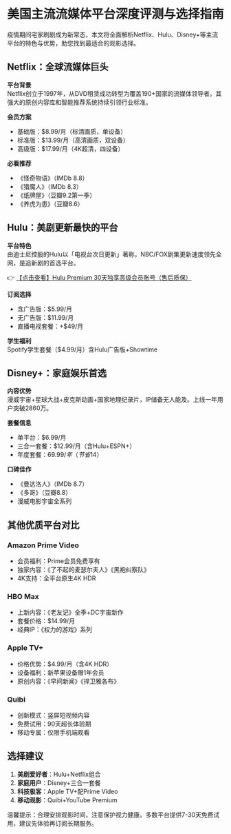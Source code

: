 # 美国主流流媒体平台深度评测与选择指南

疫情期间宅家刷剧成为新常态，本文将全面解析Netflix、Hulu、Disney+等主流平台的特色与优势，助您找到最适合的观影选择。

## Netflix：全球流媒体巨头

**平台背景**  
Netflix创立于1997年，从DVD租赁成功转型为覆盖190+国家的流媒体领导者。其强大的原创内容库和智能推荐系统持续引领行业标准。

**会员方案**  
- 基础版：$8.99/月（标清画质，单设备）
- 标准版：$13.99/月（高清画质，双设备）
- 高级版：$17.99/月（4K超清，四设备）

**必看推荐**  
- 《怪奇物语》（IMDb 8.8）  
- 《猎魔人》（IMDb 8.3）  
- 《纸牌屋》（豆瓣9.2第一季）  
- 《养虎为患》（豆瓣8.6）

## Hulu：美剧更新最快的平台

**平台特色**  
由迪士尼控股的Hulu以「电视台次日更新」著称，NBC/FOX剧集更新速度领先全网，是追新剧的首选平台。

👉 [【点击查看】Hulu Premium 30天独享高级会员账号（售后质保）](https://bit.ly/HuLu_vip)

**订阅选择**  
- 含广告版：$5.99/月  
- 无广告版：$11.99/月  
- 直播电视套餐：+$49/月

**学生福利**  
Spotify学生套餐（$4.99/月）含Hulu广告版+Showtime

## Disney+：家庭娱乐首选

**内容优势**  
漫威宇宙+星球大战+皮克斯动画+国家地理纪录片，IP储备无人能及。上线一年用户突破2860万。

**套餐信息**  
- 单平台：$6.99/月  
- 三合一套餐：$12.99/月（含Hulu+ESPN+）  
- 年度套餐：$69.99/年（节省$14）

**口碑佳作**  
- 《曼达洛人》（IMDb 8.7）  
- 《多哥》（豆瓣8.8）  
- 漫威电影宇宙全系列

## 其他优质平台对比

### Amazon Prime Video
- 会员福利：Prime会员免费享有
- 独家内容：《了不起的麦瑟尔夫人》《黑袍纠察队》
- 4K支持：全平台原生4K HDR

### HBO Max
- 上新内容：《老友记》全季+DC宇宙新作
- 套餐价格：$14.99/月
- 经典IP：《权力的游戏》系列

### Apple TV+
- 价格优势：$4.99/月（含4K HDR）
- 设备福利：新苹果设备赠1年会员
- 原创内容：《早间新闻》《捍卫雅各布》

### Quibi
- 创新模式：竖屏短视频内容
- 免费试用：90天超长体验期
- 移动专属：仅限手机端观看

## 选择建议
1. **美剧爱好者**：Hulu+Netflix组合  
2. **家庭用户**：Disney+三合一套餐  
3. **科技极客**：Apple TV+配Prime Video  
4. **移动观影**：Quibi+YouTube Premium

温馨提示：合理安排观影时间，注意保护视力健康。多数平台提供7-30天免费试用，建议先体验再订阅长期服务。